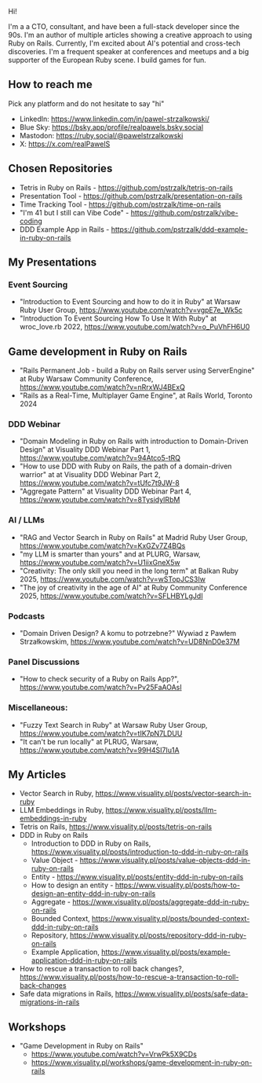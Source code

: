 Hi!

I'm a a CTO, consultant, and have been a full-stack developer since the 90s. I'm an author of multiple articles showing a creative approach to using Ruby on Rails. Currently, I'm excited about AI's potential and cross-tech discoveries. I'm a frequent speaker at conferences and meetups and a big supporter of the European Ruby scene. I build games for fun.
## How to reach me
Pick any platform and do not hesitate to say "hi"
- LinkedIn: https://www.linkedin.com/in/pawel-strzalkowski/
- Blue Sky: https://bsky.app/profile/realpawels.bsky.social
- Mastodon: https://ruby.social/@pawelstrzalkowski
- X: https://x.com/realPawelS
## Chosen Repositories
- Tetris in Ruby on Rails - https://github.com/pstrzalk/tetris-on-rails
- Presentation Tool - https://github.com/pstrzalk/presentation-on-rails
- Time Tracking Tool - https://github.com/pstrzalk/time-on-rails
- "I'm 41 but I still can Vibe Code" - https://github.com/pstrzalk/vibe-coding
- DDD Example App in Rails - https://github.com/pstrzalk/ddd-example-in-ruby-on-rails
## My Presentations
### Event Sourcing
- "Introduction to Event Sourcing and how to do it in Ruby" at Warsaw Ruby User Group, https://www.youtube.com/watch?v=vgpE7e_Wk5c
- "Introduction To Event Sourcing How To Use It With Ruby" at wroc_love.rb 2022, https://www.youtube.com/watch?v=o_PuVhFH6U0
## Game development in Ruby on Rails
- "Rails Permanent Job - build a Ruby on Rails server using ServerEngine" at Ruby Warsaw Community Conference, https://www.youtube.com/watch?v=nRrxWJ4BExQ
- "Rails as a Real-Time, Multiplayer Game Engine", at Rails World, Toronto 2024
### DDD Webinar
- "Domain Modeling in Ruby on Rails with introduction to Domain-Driven Design" at Visuality DDD Webinar Part 1, https://www.youtube.com/watch?v=94Atco5-tRQ
- "How to use DDD with Ruby on Rails, the path of a domain-driven warrior" at at Visuality DDD Webinar Part 2, https://www.youtube.com/watch?v=tUfc7t9JW-8
- "Aggregate Pattern" at Visuality DDD Webinar Part 4, https://www.youtube.com/watch?v=8TysidyIRbM
### AI / LLMs
- "RAG and Vector Search in Ruby on Rails" at Madrid Ruby User Group, https://www.youtube.com/watch?v=KxGZv7Z4BQs
- "my LLM is smarter than yours" and at PLURG, Warsaw, https://www.youtube.com/watch?v=U1iixGneX5w
- "Creativity: The only skill you need in the long term" at Balkan Ruby 2025, https://www.youtube.com/watch?v=wSTopJCS3Iw
- "The joy of creativity in the age of AI" at Ruby Community Conference 2025, https://www.youtube.com/watch?v=SFLHBYLgJdI
### Podcasts
- "Domain Driven Design? A komu to potrzebne?" Wywiad z Pawłem Strzałkowskim, https://www.youtube.com/watch?v=UD8NnD0e37M
### Panel Discussions
- "How to check security of a Ruby on Rails App?", https://www.youtube.com/watch?v=Pv25FaAOAsI
### Miscellaneous:
- "Fuzzy Text Search in Ruby" at Warsaw Ruby User Group, https://www.youtube.com/watch?v=tIK7pN7LDUU
- "It can't be run locally" at PLRUG, Warsaw, https://www.youtube.com/watch?v=99H4SI7Iu1A
## My Articles
- Vector Search in Ruby, https://www.visuality.pl/posts/vector-search-in-ruby
- LLM Embeddings in Ruby, https://www.visuality.pl/posts/llm-embeddings-in-ruby
- Tetris on Rails, https://www.visuality.pl/posts/tetris-on-rails
- DDD in Ruby on Rails
    - Introduction to DDD in Ruby on Rails, https://www.visuality.pl/posts/introduction-to-ddd-in-ruby-on-rails
    - Value Object - https://www.visuality.pl/posts/value-objects-ddd-in-ruby-on-rails
    - Entity - https://www.visuality.pl/posts/entity-ddd-in-ruby-on-rails
    - How to design an entity - https://www.visuality.pl/posts/how-to-design-an-entity-ddd-in-ruby-on-rails
    - Aggregate - https://www.visuality.pl/posts/aggregate-ddd-in-ruby-on-rails
    - Bounded Context, https://www.visuality.pl/posts/bounded-context-ddd-in-ruby-on-rails
    - Repository, https://www.visuality.pl/posts/repository-ddd-in-ruby-on-rails
    - Example Application, https://www.visuality.pl/posts/example-application-ddd-in-ruby-on-rails
- How to rescue a transaction to roll back changes?, https://www.visuality.pl/posts/how-to-rescue-a-transaction-to-roll-back-changes
- Safe data migrations in Rails, https://www.visuality.pl/posts/safe-data-migrations-in-rails
## Workshops
- "Game Development in Ruby on Rails"
  - https://www.youtube.com/watch?v=VrwPk5X9CDs
  - https://www.visuality.pl/workshops/game-development-in-ruby-on-rails
